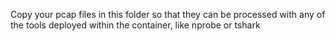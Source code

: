 Copy your pcap files in this folder so that they can be processed with any of the tools deployed within the container, like nprobe or tshark